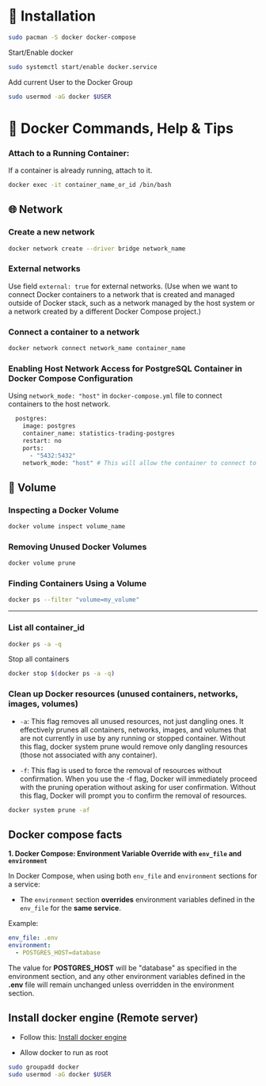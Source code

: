 # 🚀 Installation

```sh
sudo pacman -S docker docker-compose
```

Start/Enable docker
```sh
sudo systemctl start/enable docker.service
```

Add current User to the Docker Group
```sh
sudo usermod -aG docker $USER
```

# 🐳 Docker Commands, Help & Tips

### Attach to a Running Container:
If a container is already running, attach to it.

```sh
docker exec -it container_name_or_id /bin/bash
```

## 🌐 Network

### Create a new network

```sh
docker network create --driver bridge network_name
```

### External networks

Use field `external: true` for external networks. (Use when we want to connect Docker containers to a network that is created and managed outside of Docker stack, such as a network managed by the host system or a network created by a different Docker Compose project.)

### Connect a container to a network

```sh
docker network connect network_name container_name
```

### Enabling Host Network Access for PostgreSQL Container in Docker Compose Configuration

Using `network_mode: "host"` in `docker-compose.yml` file to connect containers to the host network.

```sh
  postgres:
    image: postgres
    container_name: statistics-trading-postgres
    restart: no
    ports:
      - "5432:5432"
    network_mode: "host" # This will allow the container to connect to the host network (localhost)
```

## 📁 Volume

### Inspecting a Docker Volume

```sh
docker volume inspect volume_name
```

### Removing Unused Docker Volumes

```sh
docker volume prune
```

### Finding Containers Using a Volume

```sh
docker ps --filter "volume=my_volume"
```

------------------

### List all container_id

```sh
docker ps -a -q
```

Stop all containers
```sh
docker stop $(docker ps -a -q)
```

### Clean up Docker resources (unused containers, networks, images, volumes)

- `-a`: This flag removes all unused resources, not just dangling ones. It effectively prunes all containers, networks, images, and volumes that are not currently in use by any running or stopped container. Without this flag, docker system prune would remove only dangling resources (those not associated with any container).

- `-f`: This flag is used to force the removal of resources without confirmation. When you use the -f flag, Docker will immediately proceed with the pruning operation without asking for user confirmation. Without this flag, Docker will prompt you to confirm the removal of resources.

```sh
docker system prune -af
```

## Docker compose facts

**1. Docker Compose: Environment Variable Override with `env_file` and `environment`**

In Docker Compose, when using both `env_file` and `environment` sections for a service:

- The `environment` section **overrides** environment variables defined in the `env_file` for the **same service**.

Example:

```yaml
env_file: .env
environment:
  - POSTGRES_HOST=database
```

The value for **POSTGRES_HOST** will be "database" as specified in the environment section, and any other environment variables defined in the **.env** file will remain unchanged unless overridden in the environment section.

## Install docker engine (Remote server)

- Follow this: [Install docker engine](https://docs.docker.com/engine/install/ubuntu/)

- Allow docker to run as root
```sh
sudo groupadd docker
sudo usermod -aG docker $USER
```
